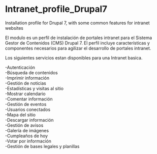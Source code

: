 # Intranet_profile_Drupal7
Installation profile for Drupal 7, with some common features for intranet websites


El modulo es un perfil de instalación de portales intranet para el Sistema Gestor de Contenidos (CMS) Drupal 7. 
El perfil incluye características y componentes necesarios para agilizar el desarrollo de portales intranet. 

Los siguientes servicios estan disponibles para una Intranet basica.

-Autenticación  
-Búsqueda de contenidos  
-Imprimir información  
-Gestión de noticias  
-Estadísticas y visitas al sitio    
-Mostrar calendario  
-Comentar información  
-Gestión de eventos  
-Usuarios conectados  
-Mapa del sitio  
-Descargar información  
-Gestión de avisos  
-Galería de imágenes  
-Cumpleaños de hoy  
-Votar por información  
-Gestión de bases legales y planillas  

